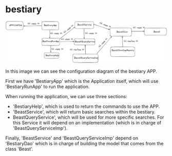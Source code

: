 # bestiary

 ![image](/doc/imgs/Bestiary-white-diagram.png)

In this image we can see the configuration diagram of the bestiary APP.

First we have 'BestiaryApp' which is the Application itself, which will use 'BestiaryRunApp' to run the application. 

When running the application, we can use three sections:

* 'BestiaryHelp', which is used to return the commands to use the APP.
* 'BeastService', which will return basic searches within the bestiary.
* BeastQueryService', which will be used for more specific searches. For this Service it will depend on an implementation (which is in charge of 'BeastQueryServiceImp').

Finally, 'BeastService' and 'BeastQueryServiceImp' depend on 'BestiaryDao' which is in charge of building the model that comes from the class 'Beast'.